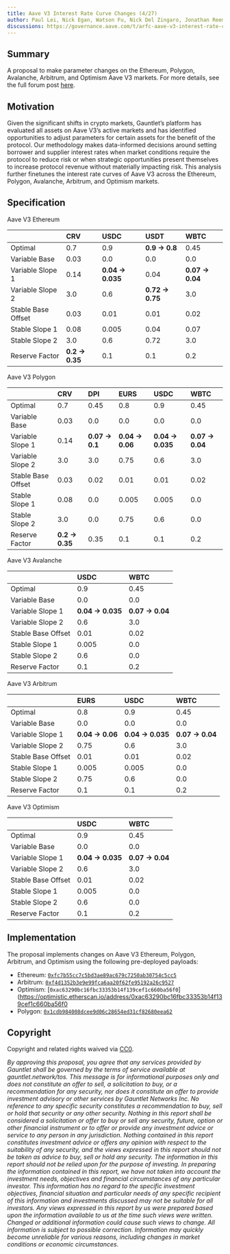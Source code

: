 ```yaml
---
title: Aave V3 Interest Rate Curve Changes (4/27)
author: Paul Lei, Nick Egan, Watson Fu, Nick Del Zingaro, Jonathan Reem, Nick Cannon, Nathan Lord, Sarah Chen
discussions: https://governance.aave.com/t/arfc-aave-v3-interest-rate-curve-recommendations-from-gauntlet-2023-04-27/12921
---
```



## Summary

A proposal to make parameter changes on the Ethereum, Polygon, Avalanche, Arbitrum, and Optimism Aave V3 markets. For more details, see the full forum post [here](https://governance.aave.com/t/arfc-aave-v3-interest-rate-curve-recommendations-from-gauntlet-2023-04-27/12921).


## Motivation

Given the significant shifts in crypto markets, Gauntlet’s platform has evaluated all assets on Aave V3’s active markets and has identified opportunities to adjust parameters for certain assets for the benefit of the protocol. Our methodology makes data-informed decisions around setting borrower and supplier interest rates when market conditions require the protocol to reduce risk or when strategic opportunities present themselves to increase protocol revenue without materially impacting risk. This analysis further finetunes the interest rate curves of Aave V3 across the Ethereum, Polygon, Avalanche, Arbitrum, and Optimism markets.


## Specification

Aave V3 Ethereum

|                    | CRV            | USDC             | USDT            | WBTC            |
|:-------------------|:---------------|:-----------------|:----------------|:----------------|
| Optimal            | 0.7            | 0.9              | **0.9 → 0.8**   | 0.45            |
| Variable Base      | 0.03           | 0.0              | 0.0             | 0.0             |
| Variable Slope 1   | 0.14           | **0.04 → 0.035** | 0.04            | **0.07 → 0.04** |
| Variable Slope 2   | 3.0            | 0.6              | **0.72 → 0.75** | 3.0             |
| Stable Base Offset | 0.03           | 0.01             | 0.01            | 0.02            |
| Stable Slope 1     | 0.08           | 0.005            | 0.04            | 0.07            |
| Stable Slope 2     | 3.0            | 0.6              | 0.72            | 3.0             |
| Reserve Factor     | **0.2 → 0.35** | 0.1              | 0.1             | 0.2             |

Aave V3 Polygon

|                    | CRV            | DPI            | EURS            | USDC             | WBTC            |
|:-------------------|:---------------|:---------------|:----------------|:-----------------|:----------------|
| Optimal            | 0.7            | 0.45           | 0.8             | 0.9              | 0.45            |
| Variable Base      | 0.03           | 0.0            | 0.0             | 0.0              | 0.0             |
| Variable Slope 1   | 0.14           | **0.07 → 0.1** | **0.04 → 0.06** | **0.04 → 0.035** | **0.07 → 0.04** |
| Variable Slope 2   | 3.0            | 3.0            | 0.75            | 0.6              | 3.0             |
| Stable Base Offset | 0.03           | 0.02           | 0.01            | 0.01             | 0.02            |
| Stable Slope 1     | 0.08           | 0.0            | 0.005           | 0.005            | 0.0             |
| Stable Slope 2     | 3.0            | 0.0            | 0.75            | 0.6              | 0.0             |
| Reserve Factor     | **0.2 → 0.35** | 0.35           | 0.1             | 0.1              | 0.2             |

Aave V3 Avalanche

|                    | USDC             | WBTC            |
|:-------------------|:-----------------|:----------------|
| Optimal            | 0.9              | 0.45            |
| Variable Base      | 0.0              | 0.0             |
| Variable Slope 1   | **0.04 → 0.035** | **0.07 → 0.04** |
| Variable Slope 2   | 0.6              | 3.0             |
| Stable Base Offset | 0.01             | 0.02            |
| Stable Slope 1     | 0.005            | 0.0             |
| Stable Slope 2     | 0.6              | 0.0             |
| Reserve Factor     | 0.1              | 0.2             |

Aave V3 Arbitrum

|                    | EURS            | USDC             | WBTC            |
|:-------------------|:----------------|:-----------------|:----------------|
| Optimal            | 0.8             | 0.9              | 0.45            |
| Variable Base      | 0.0             | 0.0              | 0.0             |
| Variable Slope 1   | **0.04 → 0.06** | **0.04 → 0.035** | **0.07 → 0.04** |
| Variable Slope 2   | 0.75            | 0.6              | 3.0             |
| Stable Base Offset | 0.01            | 0.01             | 0.02            |
| Stable Slope 1     | 0.005           | 0.005            | 0.0             |
| Stable Slope 2     | 0.75            | 0.6              | 0.0             |
| Reserve Factor     | 0.1             | 0.1              | 0.2             |

Aave V3 Optimism

|                    | USDC             | WBTC            |
|:-------------------|:-----------------|:----------------|
| Optimal            | 0.9              | 0.45            |
| Variable Base      | 0.0              | 0.0             |
| Variable Slope 1   | **0.04 → 0.035** | **0.07 → 0.04** |
| Variable Slope 2   | 0.6              | 3.0             |
| Stable Base Offset | 0.01             | 0.02            |
| Stable Slope 1     | 0.005            | 0.0             |
| Stable Slope 2     | 0.6              | 0.0             |
| Reserve Factor     | 0.1              | 0.2             |

## Implementation

The proposal implements changes on Aave V3 Ethereum, Polygon, Arbitrum, and Optimism using the following pre-deployed payloads:
  - Ethereum: [`0xfc7b55cc7c5bd3ae89ac679c7250ab30754c5cc5`](https://etherscan.io/address/0xfc7b55cc7c5bd3ae89ac679c7250ab30754c5cc5)
  - Arbitrum: [`0xf4d1352b3e9e99fca6aa20f62fe95192a26c9527`](https://arbiscan.io/address/0xf4d1352b3e9e99fca6aa20f62fe95192a26c9527)
  - Optimism: [`0xac63290bc16fbc33353b14f139cef1c660ba56f0`](https://optimistic.etherscan.io/address/0xac63290bc16fbc33353b14f139cef1c660ba56f0
  - Polygon: [`0x1cdb984008dcee9d06c28654ed31cf82680eea62`](https://polygonscan.com/address/0x1cdb984008dcee9d06c28654ed31cf82680eea62)

## Copyright

Copyright and related rights waived via [CC0](https://creativecommons.org/publicdomain/zero/1.0/).

*By approving this proposal, you agree that any services provided by Gauntlet shall be governed by the terms of service available at gauntlet.network/tos. This message is for informational purposes only and does not constitute an offer to sell, a solicitation to buy, or a recommendation for any security, nor does it constitute an offer to provide investment advisory or other services by Gauntlet Networks Inc. No reference to any specific security constitutes a recommendation to buy, sell or hold that security or any other security. Nothing in this report shall be considered a solicitation or offer to buy or sell any security, future, option or other financial instrument or to offer or provide any investment advice or service to any person in any jurisdiction. Nothing contained in this report constitutes investment advice or offers any opinion with respect to the suitability of any security, and the views expressed in this report should not be taken as advice to buy, sell or hold any security. The information in this report should not be relied upon for the purpose of investing. In preparing the information contained in this report, we have not taken into account the investment needs, objectives and financial circumstances of any particular investor. This information has no regard to the specific investment objectives, financial situation and particular needs of any specific recipient of this information and investments discussed may not be suitable for all investors. Any views expressed in this report by us were prepared based upon the information available to us at the time such views were written. Changed or additional information could cause such views to change. All information is subject to possible correction. Information may quickly become unreliable for various reasons, including changes in market conditions or economic circumstances.*
